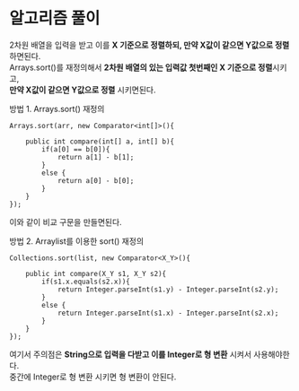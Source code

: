# 알고리즘 풀이
2차원 배열을 입력을 받고 이를 **X 기준으로 정렬하되, 만약 X값이 같으면 Y값으로 정렬**하면된다.  
Arrays.sort()를 재정의해서 **2차원 배열의 있는 입력값 첫번째인 X 기준으로 정렬**시키고,  
**만약 X값이 같으면 Y값으로 정렬** 시키면된다.  

방법 1. Arrays.sort() 재정의

    Arrays.sort(arr, new Comparator<int[]>(){

        public int compare(int[] a, int[] b){
            if(a[0] == b[0]){
                return a[1] - b[1];
            }
            else {
                return a[0] - b[0];    
            }                
        }
    });
이와 같이 비교 구문을 만들면된다.  

방법 2. Arraylist를 이용한 sort() 재정의

    Collections.sort(list, new Comparator<X_Y>(){

        public int compare(X_Y s1, X_Y s2){
            if(s1.x.equals(s2.x)){
                return Integer.parseInt(s1.y) - Integer.parseInt(s2.y);
            }
            else {
                return Integer.parseInt(s1.x) - Integer.parseInt(s2.x);
            }
        }
    });        
여기서 주의점은 **String으로 입력을 다받고 이를 Integer로 형 변환** 시켜서 사용해야한다.  
중간에 Integer로 형 변환 시키면 형 변환이 안된다.
